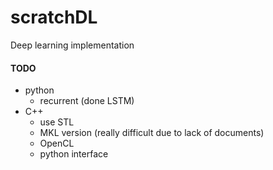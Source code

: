 # scratchDL
Deep learning implementation


#### TODO

- python
  - recurrent (done LSTM)
- C++
  - use STL
  - MKL version (really difficult due to lack of documents)
  - OpenCL
  - python interface
